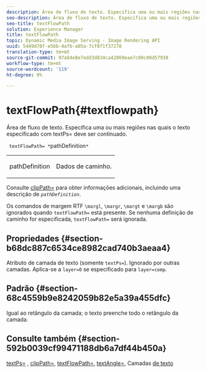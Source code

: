 ```yaml
---
description: Área de fluxo de texto. Especifica uma ou mais regiões nas quais o texto especificado com textPs= deve ser continuado.
seo-description: Área de fluxo de texto. Especifica uma ou mais regiões nas quais o texto especificado com textPs= deve ser continuado.
seo-title: textFlowPath
solution: Experience Manager
title: textFlowPath
topic: Dynamic Media Image Serving - Image Rendering API
uuid: 5449d78f-e56b-4afb-a05a-7cf8f1f37278
translation-type: tm+mt
source-git-commit: 97a84e8e7edd3d834ca42069eae7c09c00d57938
workflow-type: tm+mt
source-wordcount: '119'
ht-degree: 0%

---
```



# textFlowPath{#textflowpath}

Área de fluxo de texto. Especifica uma ou mais regiões nas quais o texto especificado com textPs= deve ser continuado.

` textFlowPath= *`pathDefinition`*`

<table id="simpletable_52CEFF5C3CCB4642A9A320D01B1BF8E0"> 
 <tr class="strow"> 
  <td class="stentry"> <p> <span class="varname"> pathDefinition  </span> </p> </td> 
  <td class="stentry"> <p>Dados de caminho. </p> </td> 
 </tr> 
</table>

Consulte [clipPath=](../../../../../is-api/http-ref/image-serving-api-ref/c-http-protocol-reference/c-command-reference/r-clippath.md#reference-8139b1b52dc54749b51b109521ddf83d) para obter informações adicionais, incluindo uma descrição de *`pathDefinition`*.

Os comandos de margem RTF `\margl`, `\margr`, `\margt` e `\margb` são ignorados quando `textFlowPath=` está presente. Se nenhuma definição de caminho for especificada, `textFlowPath=` será ignorada.

## Propriedades {#section-b68dc887c6534ce8982cad740b3aeaa4}

Atributo de camada de texto (somente `textPs=`). Ignorado por outras camadas. Aplica-se a `layer=0` se especificado para `layer=comp`.

## Padrão {#section-68c4559b9e8242059b82e5a39a455dfc}

Igual ao retângulo da camada; o texto preenche todo o retângulo da camada.

## Consulte também {#section-592b0039cf99471188db6a7df44b450a}

[textPs=](../../../../../is-api/http-ref/image-serving-api-ref/c-http-protocol-reference/c-command-reference/r-textps.md#reference-4209a2a6169f44278da2647cfb0cd767) ,  [clipPath=](../../../../../is-api/http-ref/image-serving-api-ref/c-http-protocol-reference/c-command-reference/r-clippath.md#reference-8139b1b52dc54749b51b109521ddf83d),  [textFlowPath=](../../../../../is-api/http-ref/image-serving-api-ref/c-http-protocol-reference/c-command-reference/r-textflowpath.md#reference-0b8d9493d71342f0b6a64a6d221584ef),  [textAngle=](../../../../../is-api/http-ref/image-serving-api-ref/c-http-protocol-reference/c-command-reference/r-textangle.md#reference-447f624c0e764d0cb5c75846d1b44d15), Camadas  [de texto](../../../../../is-api/http-ref/image-serving-api-ref/c-http-protocol-reference/c-text-formatting/r-text-layers.md#reference-47e78cfb18134db5ab09e17af14a6a8f)

